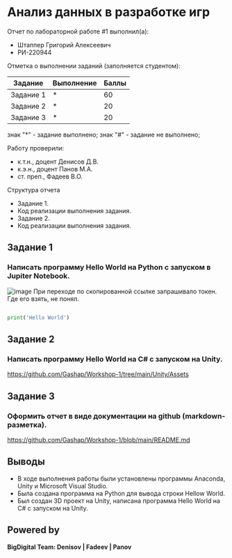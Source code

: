 # Анализ данных в разработке игр
Отчет по лабораторной работе #1 выполнил(а):
- Штаппер Григорий Алексеевич
- РИ-220944
  
Отметка о выполнении заданий (заполняется студентом):

| Задание | Выполнение | Баллы |
| ------ | ------ | ------ |
| Задание 1 | * | 60 |
| Задание 2 | * | 20 |
| Задание 3 | * | 20 |

знак "*" - задание выполнено; знак "#" - задание не выполнено;

Работу проверили:
- к.т.н., доцент Денисов Д.В.
- к.э.н., доцент Панов М.А.
- ст. преп., Фадеев В.О.

Структура отчета

- Задание 1.
- Код реализации выполнения задания.
- Задание 2.
- Код реализации выполнения задания.

## Задание 1
### Написать программу Hello World на Python с запуском в Jupiter Notebook.

![image](https://github.com/Gashap/Workshop-1/assets/46971365/984176b1-8df2-4bff-9fc8-1797e47ce37d)
При переходе по скопированной ссылке запрашивало токен. Где его взять, не понял.


```py

print('Hello World')

```

## Задание 2
### Написать программу Hello World на C# с запуском на Unity.

https://github.com/Gashap/Workshop-1/tree/main/Unity/Assets

## Задание 3
### Оформить отчет в виде документации на github (markdown-разметка).

https://github.com/Gashap/Workshop-1/blob/main/README.md

## Выводы

- В ходе выполнения работы были установлены программы Anaconda, Unity и Microsoft Visual Studio.
- Была создана программа на Python для вывода строки Hellow World.
- Был создан 3D проект на Unity, написана программа Hello World на C# с запуском на Unity. 

## Powered by

**BigDigital Team: Denisov | Fadeev | Panov**
